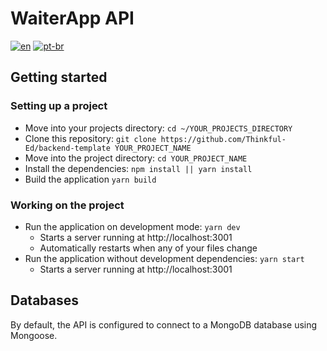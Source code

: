 # WaiterApp API
[![en](https://img.shields.io/badge/lang-en-red.svg)](https://https://github.com/aLiviaMs/waiter-api/edit/main/README.md)
[![pt-br](https://img.shields.io/badge/lang-pt--br-green.svg)](https://https://github.com/aLiviaMs/waiter-api/edit/main/README.pt-br.md)

## Getting started

### Setting up a project

* Move into your projects directory: `cd ~/YOUR_PROJECTS_DIRECTORY`
* Clone this repository: `git clone https://github.com/Thinkful-Ed/backend-template YOUR_PROJECT_NAME`
* Move into the project directory: `cd YOUR_PROJECT_NAME`
* Install the dependencies: `npm install || yarn install`
* Build the application `yarn build`

### Working on the project

* Run the application on development mode: `yarn dev`
    * Starts a server running at http://localhost:3001
    * Automatically restarts when any of your files change
* Run the application without development dependencies: `yarn start`
    * Starts a server running at http://localhost:3001

## Databases

By default, the API is configured to connect to a MongoDB database using Mongoose.
